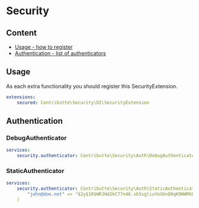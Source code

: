 # Security

## Content

- [Usage - how to register](#usage)
- [Authentication - list of authenticators](#authentication)

## Usage

As each extra functionality you should register this SecurityExtension.

```yaml
extensions:
    secured: Contributte\Security\DI\SecurityExtension
```

## Authentication

### DebugAuthenticator

```yaml
services:
    security.authenticator: Contributte\Security\Auth\DebugAuthenticator(true/false)
```

### StaticAuthenticator

```yaml
services:
    security.authenticator: Contributte\Security\Auth\StaticAuthenticator([
        "john@doe.net" => "$2y$10$WRJHd2kC77n46.sb5sgliuYeXbnQ0qK9WWRK8u0sy6lTHk5hNu/y2"]
    )
```
